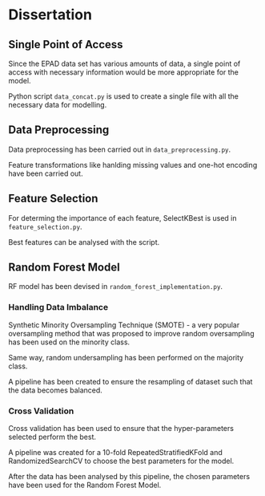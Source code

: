 # Dissertation

## Single Point of Access

Since the EPAD data set has various amounts of data, a single point of access with necessary information would be more appropriate for the model. 

Python script ```data_concat.py``` is used to create a single file with all the necessary data for modelling.


## Data Preprocessing

Data preprocessing has been carried out in ```data_preprocessing.py```.

Feature transformations like hanlding missing values and one-hot encoding have been carried out.

## Feature Selection

For determing the importance of each feature, SelectKBest is used in ```feature_selection.py```.

Best features can be analysed with the script.

## Random Forest Model

RF model has been devised in ```random_forest_implementation.py```.

### Handling Data Imbalance

Synthetic Minority Oversampling Technique (SMOTE) - a very popular oversampling method that was proposed to improve random oversampling has been used on the minority class.

Same way, random undersampling has been performed on the majority class.

A pipeline has been created to ensure the resampling of dataset such that the data becomes balanced. 

### Cross Validation

Cross validation has been used to ensure that the hyper-parameters selected perform the best.

A pipeline was created for a 10-fold RepeatedStratifiedKFold and RandomizedSearchCV to choose the best parameters for the model.

After the data has been analysed by this pipeline, the chosen parameters have been used for the Random Forest Model.




